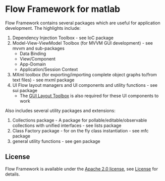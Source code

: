 # Flow Framework for matlab

Flow Framework contains several packages which are useful for application development.
The highlights include:

1. Dependency Injection Toolbox - see IoC package
2. Model-View-ViewModel Toolbox (for MVVM GUI development) - see mvvm and sub-packages
   - Data Binding
   - View/Component
   - App-Domain
   - Application/Session Context
3. MXml toolbox (for exporting/importing complete object graphs to/from text files) - see mxml package
4. UI Flow layout managers and UI components and utility functions - see sui package
   - The [GUI Layout Toolbox](https://www.mathworks.com/matlabcentral/fileexchange/47982-gui-layout-toolbox) is also required for these UI components to work

Also includes several utility packages and extensions:
1. Collections package - A package for pollable/editable/observable collections with unified interfaces - see lists package
2. Class Factory package - for on the fly class instantiation - see mfc package
3. general utility functions - see gen package

## License
Flow Framework is available under the [Apache 2.0 license](http://www.apache.org/licenses/LICENSE-2.0), see [License](https://github.com/TaDuAs/Flow/blob/master/License.md) for details.
